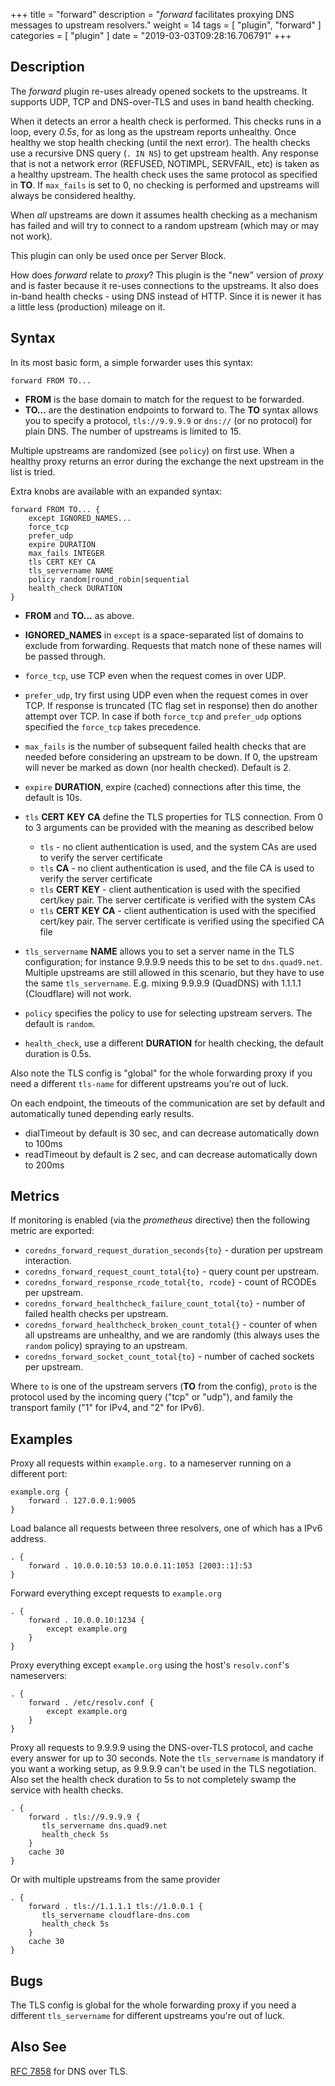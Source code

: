 +++
title = "forward"
description = "*forward* facilitates proxying DNS messages to upstream resolvers."
weight = 14
tags = [ "plugin", "forward" ]
categories = [ "plugin" ]
date = "2019-03-03T09:28:16.706791"
+++

## Description

The *forward* plugin re-uses already opened sockets to the upstreams. It supports UDP, TCP and
DNS-over-TLS and uses in band health checking.

When it detects an error a health check is performed. This checks runs in a loop, every *0.5s*, for
as long as the upstream reports unhealthy. Once healthy we stop health checking (until the next
error). The health checks use a recursive DNS query (`. IN NS`) to get upstream health. Any response
that is not a network error (REFUSED, NOTIMPL, SERVFAIL, etc) is taken as a healthy upstream. The
health check uses the same protocol as specified in **TO**. If `max_fails` is set to 0, no checking
is performed and upstreams will always be considered healthy.

When *all* upstreams are down it assumes health checking as a mechanism has failed and will try to
connect to a random upstream (which may or may not work).

This plugin can only be used once per Server Block.

How does *forward* relate to *proxy*? This plugin is the "new" version of *proxy* and is faster
because it re-uses connections to the upstreams. It also does in-band health checks - using DNS
instead of HTTP. Since it is newer it has a little less (production) mileage on it.

## Syntax

In its most basic form, a simple forwarder uses this syntax:

~~~
forward FROM TO...
~~~

* **FROM** is the base domain to match for the request to be forwarded.
* **TO...** are the destination endpoints to forward to. The **TO** syntax allows you to specify
  a protocol, `tls://9.9.9.9` or `dns://` (or no protocol) for plain DNS. The number of upstreams is
  limited to 15.

Multiple upstreams are randomized (see `policy`) on first use. When a healthy proxy returns an error
during the exchange the next upstream in the list is tried.

Extra knobs are available with an expanded syntax:

~~~
forward FROM TO... {
    except IGNORED_NAMES...
    force_tcp
    prefer_udp
    expire DURATION
    max_fails INTEGER
    tls CERT KEY CA
    tls_servername NAME
    policy random|round_robin|sequential
    health_check DURATION
}
~~~

* **FROM** and **TO...** as above.
* **IGNORED_NAMES** in `except` is a space-separated list of domains to exclude from forwarding.
  Requests that match none of these names will be passed through.
* `force_tcp`, use TCP even when the request comes in over UDP.
* `prefer_udp`, try first using UDP even when the request comes in over TCP. If response is truncated
  (TC flag set in response) then do another attempt over TCP. In case if both `force_tcp` and
  `prefer_udp` options specified the `force_tcp` takes precedence.
* `max_fails` is the number of subsequent failed health checks that are needed before considering
  an upstream to be down. If 0, the upstream will never be marked as down (nor health checked).
  Default is 2.
* `expire` **DURATION**, expire (cached) connections after this time, the default is 10s.
* `tls` **CERT** **KEY** **CA** define the TLS properties for TLS connection. From 0 to 3 arguments can be
  provided with the meaning as described below

  * `tls` - no client authentication is used, and the system CAs are used to verify the server certificate
  * `tls` **CA** - no client authentication is used, and the file CA is used to verify the server certificate
  * `tls` **CERT** **KEY** - client authentication is used with the specified cert/key pair.
    The server certificate is verified with the system CAs
  * `tls` **CERT** **KEY**  **CA** - client authentication is used with the specified cert/key pair.
    The server certificate is verified using the specified CA file

* `tls_servername` **NAME** allows you to set a server name in the TLS configuration; for instance 9.9.9.9
  needs this to be set to `dns.quad9.net`. Multiple upstreams are still allowed in this scenario,
  but they have to use the same `tls_servername`. E.g. mixing 9.9.9.9 (QuadDNS) with 1.1.1.1
  (Cloudflare) will not work.
* `policy` specifies the policy to use for selecting upstream servers. The default is `random`.
* `health_check`, use a different **DURATION** for health checking, the default duration is 0.5s.

Also note the TLS config is "global" for the whole forwarding proxy if you need a different
`tls-name` for different upstreams you're out of luck.

On each endpoint, the timeouts of the communication are set by default and automatically tuned depending early results.

* dialTimeout by default is 30 sec, and can decrease automatically down to 100ms
* readTimeout by default is 2 sec, and can decrease automatically down to 200ms

## Metrics

If monitoring is enabled (via the *prometheus* directive) then the following metric are exported:

* `coredns_forward_request_duration_seconds{to}` - duration per upstream interaction.
* `coredns_forward_request_count_total{to}` - query count per upstream.
* `coredns_forward_response_rcode_total{to, rcode}` - count of RCODEs per upstream.
* `coredns_forward_healthcheck_failure_count_total{to}` - number of failed health checks per upstream.
* `coredns_forward_healthcheck_broken_count_total{}` - counter of when all upstreams are unhealthy,
  and we are randomly (this always uses the `random` policy) spraying to an upstream.
* `coredns_forward_socket_count_total{to}` - number of cached sockets per upstream.

Where `to` is one of the upstream servers (**TO** from the config), `proto` is the protocol used by
the incoming query ("tcp" or "udp"), and family the transport family ("1" for IPv4, and "2" for
IPv6).

## Examples

Proxy all requests within `example.org.` to a nameserver running on a different port:

~~~ corefile
example.org {
    forward . 127.0.0.1:9005
}
~~~

Load balance all requests between three resolvers, one of which has a IPv6 address.

~~~ corefile
. {
    forward . 10.0.0.10:53 10.0.0.11:1053 [2003::1]:53
}
~~~

Forward everything except requests to `example.org`

~~~ corefile
. {
    forward . 10.0.0.10:1234 {
        except example.org
    }
}
~~~

Proxy everything except `example.org` using the host's `resolv.conf`'s nameservers:

~~~ corefile
. {
    forward . /etc/resolv.conf {
        except example.org
    }
}
~~~

Proxy all requests to 9.9.9.9 using the DNS-over-TLS protocol, and cache every answer for up to 30
seconds. Note the `tls_servername` is mandatory if you want a working setup, as 9.9.9.9 can't be
used in the TLS negotiation. Also set the health check duration to 5s to not completely swamp the
service with health checks.

~~~ corefile
. {
    forward . tls://9.9.9.9 {
       tls_servername dns.quad9.net
       health_check 5s
    }
    cache 30
}
~~~

Or with multiple upstreams from the same provider

~~~ corefile
. {
    forward . tls://1.1.1.1 tls://1.0.0.1 {
       tls_servername cloudflare-dns.com
       health_check 5s
    }
    cache 30
}
~~~

## Bugs

The TLS config is global for the whole forwarding proxy if you need a different `tls_servername` for
different upstreams you're out of luck.

## Also See

[RFC 7858](https://tools.ietf.org/html/rfc7858) for DNS over TLS.
